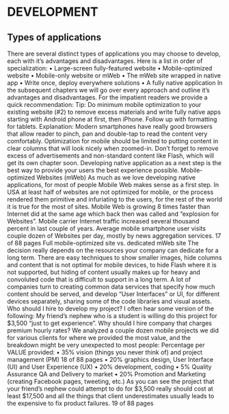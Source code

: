 # DEVELOPMENT



## Types of applications



There are several distinct types of applications you may choose to develop, each with it’s advantages and disadvantages.
Here is a list in order of specialization:
• Large-screen fully-featured website
• Mobile-optimized website
• Mobile-only website or mWeb
• The mWeb site wrapped in native app
• Write once, deploy everywhere solutions
• A fully native application
In the subsequent chapters we will go over every approach and outline it’s advantages and disadvantages.
For the impatient readers we provide a quick recommendation:
Tip: Do minimum mobile optimization to your existing website (#2) to
remove excess materials and write fully native apps starting with Android
phone at first, then iPhone. Follow up with formatting for tablets.
Explanation:
Modern smartphones have really good browsers that allow reader to
pinch, pan and double-tap to read the content very comfortably.
Optimization for mobile should be limited to putting content in clear
columns that will look nicely when zoomed-in. Don’t forget to remove
excess of advertisements and non-standard content like Flash, which will
get its own chapter soon.
Developing native application as a next step is the best way to provide
your users the best experience possible.
Mobile-optimized Websites (mWeb)
As much as we love developing native applications, for most of people
Mobile Web makes sense as a first step. In USA at least half of websites
are not optimized for mobile, or the process rendered them primitive and
infuriating to the users, for the rest of the world it is true for the most of
sites.
Mobile Web is growing 8 times faster than Internet did at the same age
which back then was called and “explosion for Websites”.
Mobile carrier Internet traffic increased several thousand percent in last
couple of years.
Average mobile smartphone user visits couple dozen of Websites per
day, mostly by news aggregation services.
17 of 88 pages
Full mobile-optimized site vs. dedicated mWeb site
The decision really depends on the resources your company can
dedicate for a long term. There are easy techniques to show smaller
images, hide columns and content that is not optimal for mobile devices, to
hide Flash where it is not supported, but hiding of content usually makes up
for heavy and convoluted code that is difficult to support in a long term. A
lot of companies turn to creating common data services that specify how
much content should be served, and develop “User Interfaces” or UI, for
different devices separately, sharing some of the code libraries and visual
assets.
Who should I hire to develop my project?
I often hear some version of the following:
My friend’s nephew who is a student is willing do this project for $3,500
“just to get experience”. Why should I hire company that charges premium
hourly rates?
We analyzed a couple dozen mobile projects we did for various clients
for where we provided the most value, and the breakdown might be very
unexpected to most people:
Percentage per VALUE provided:
• 35% vision (things you never think of) and project management (PM)
18 of 88 pages
• 20% graphics design, User Interface (UI) and User Experience (UX)
• 20% development, coding
• 5% Quality Assurance QA and Delivery to market
• 20% Promotion and Marketing (creating Facebook pages, tweeting,
etc.)
As you can see the project that your friend’s nephew could attempt to do
for $3,500 really should cost at least $17,500 and all the things that client
underestimates usually leads to the expensive to fix product failures.
19 of 88 pages

